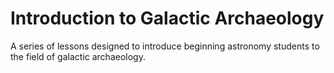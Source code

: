 # Introduction to Galactic Archaeology
A series of lessons designed to introduce beginning astronomy students to the field of galactic archaeology.
